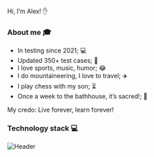  Hi, I’m Alex! :raised_hand:
### About me :mortar_board:
- In testing since 2021; :computer:
- Updated 350+ test cases; :floppy_disk:
- I love sports, music, humor; :joy:
- I do mountaineering, I love to travel; :airplane:
- I play chess with my son; :hourglass_flowing_sand:
- Once a week to the bathhouse, it’s sacred!; :herb:
  
 
My credo: Live forever, learn forever!

### Technology stack :computer:
![Header](https://github.com/alexkorobkov/alexkorobkov/blob/main/assets/video.gif)
<!---
alexkorobkov/alexkorobkov is a ✨ special ✨ repository because its `README.md` (this file) appears on your GitHub profile.
You can click the Preview link to take a look at your changes.
--->
